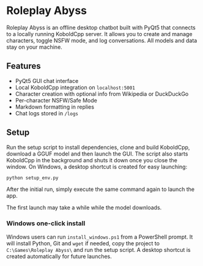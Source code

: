 # Roleplay Abyss

Roleplay Abyss is an offline desktop chatbot built with PyQt5 that connects to a locally running KoboldCpp server. It allows you to create and manage characters, toggle NSFW mode, and log conversations. All models and data stay on your machine.

## Features
- PyQt5 GUI chat interface
- Local KoboldCpp integration on `localhost:5001`
- Character creation with optional info from Wikipedia or DuckDuckGo
- Per-character NSFW/Safe Mode
- Markdown formatting in replies
- Chat logs stored in `/logs`

## Setup
Run the setup script to install dependencies, clone and build KoboldCpp, download a GGUF model and then launch the GUI. The script also starts KoboldCpp in the background and shuts it down once you close the window. On Windows, a desktop shortcut is created for easy launching:

```bash
python setup_env.py
```

After the initial run, simply execute the same command again to launch the app.

The first launch may take a while while the model downloads.

### Windows one-click install

Windows users can run `install_windows.ps1` from a PowerShell prompt. It will
install Python, Git and `wget` if needed, copy the project to
`C:\Games\Roleplay Abyss\` and run the setup script. A desktop shortcut is
created automatically for future launches.
